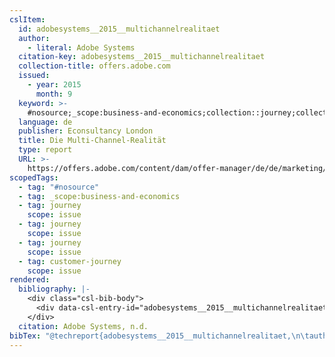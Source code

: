 ```yaml
---
cslItem:
  id: adobesystems__2015__multichannelrealitaet
  author:
    - literal: Adobe Systems
  citation-key: adobesystems__2015__multichannelrealitaet
  collection-title: offers.adobe.com
  issued:
    - year: 2015
      month: 9
  keyword: >-
    #nosource;_scope:business-and-economics;collection::journey;collection::journey::journey::customer-journey
  language: de
  publisher: Econsultancy London
  title: Die Multi-Channel-Realität
  type: report
  URL: >-
    https://offers.adobe.com/content/dam/offer-manager/de/de/marketing/resource_images/offer%20marketing/wp/Adobe%20Digital-Multichannel%20Reality-Aug2015_de.pdf
scopedTags:
  - tag: "#nosource"
  - tag: _scope:business-and-economics
  - tag: journey
    scope: issue
  - tag: journey
    scope: issue
  - tag: journey
    scope: issue
  - tag: customer-journey
    scope: issue
rendered:
  bibliography: |-
    <div class="csl-bib-body">
      <div data-csl-entry-id="adobesystems__2015__multichannelrealitaet" class="csl-entry">Adobe Systems. n.d.. <i>Die Multi-Channel-Realität</i> (offers.adobe.com). Econsultancy London. https://offers.adobe.com/content/dam/offer-manager/de/de/marketing/resource_images/offer%20marketing/wp/Adobe%20Digital-Multichannel%20Reality-Aug2015_de.pdf</div>
    </div>
  citation: Adobe Systems, n.d.
bibTex: "@techreport{adobesystems__2015__multichannelrealitaet,\n\tauthor = {{Adobe Systems}},\n\tseries = {offers.adobe.com},\n\tinstitution = {Econsultancy London},\n\ttitle = {Die {Multi}-{Channel}-{Realit}{\\\" a}t},\n}\n\n"
---
```


